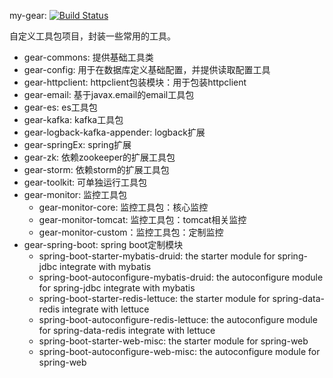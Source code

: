 my-gear: [![Build Status](https://www.travis-ci.org/howardliu-cn/my-gear.svg?branch=master)](https://www.travis-ci.org/howardliu-cn/my-gear)

自定义工具包项目，封装一些常用的工具。

- gear-commons: 提供基础工具类
- gear-config: 用于在数据库定义基础配置，并提供读取配置工具
- gear-httpclient: httpclient包装模块：用于包装httpclient
- gear-email: 基于javax.email的email工具包
- gear-es: es工具包
- gear-kafka: kafka工具包
- gear-logback-kafka-appender: logback扩展
- gear-springEx: spring扩展
- gear-zk: 依赖zookeeper的扩展工具包
- gear-storm: 依赖storm的扩展工具包
- gear-toolkit: 可单独运行工具包
- gear-monitor: 监控工具包
    - gear-monitor-core: 监控工具包：核心监控
    - gear-monitor-tomcat: 监控工具包：tomcat相关监控
    - gear-monitor-custom：监控工具包：定制监控
- gear-spring-boot: spring boot定制模块
    - spring-boot-starter-mybatis-druid: the starter module for spring-jdbc integrate with mybatis
    - spring-boot-autoconfigure-mybatis-druid: the autoconfigure module for spring-jdbc integrate with mybatis
    - spring-boot-starter-redis-lettuce: the starter module for spring-data-redis integrate with lettuce
    - spring-boot-autoconfigure-redis-lettuce: the autoconfigure module for spring-data-redis integrate with lettuce
    - spring-boot-starter-web-misc: the starter module for spring-web
    - spring-boot-autoconfigure-web-misc: the autoconfigure module for spring-web
